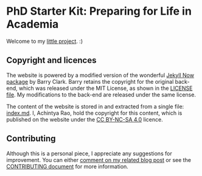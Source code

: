 # PhD Starter Kit: Preparing for Life in Academia

Welcome to my [little project](https://raoofphysics.github.io/phd-starter-kit). :)

## Copyright and licences

The website is powered by a modified version of the wonderful [Jekyll Now package](https://github.com/barryclark/jekyll-now) by Barry Clark.
Barry retains the copyright for the original back-end, which was released under the MIT License, as shown in the [LICENSE file](https://github.com/RaoOfPhysics/phd-starter-kit/blob/gh-pages/LICENSE.md).
My modifications to the back-end are released under the same license.

The content of the website is stored in and extracted from a single file: [index.md](https://github.com/RaoOfPhysics/phd-starter-kit/blob/gh-pages/index.md).
I, Achintya Rao, hold the copyright for this content, which is published on the website under the [CC BY-NC-SA 4.0](https://creativecommons.org/licenses/by-nc-sa/4.0/) licence.

## Contributing

Although this is a personal piece, I appreciate any suggestions for improvement. You can either [comment on my related blog post](http://achintyarao.in/phdchat) or see the [CONTRIBUTING document](https://github.com/RaoOfPhysics/phd-starter-kit/blob/gh-pages/LICENSE.md) for more information.
